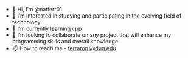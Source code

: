 - 👋 Hi, I’m @natferr01
- 👀 I’m interested in studying and participating in the evolving field of technology
- 🌱 I’m currently learning cpp
- 💞️ I’m looking to collaborate on any project that will enhance my programming skills and overall knowledge 
- 📫 How to reach me - ferraron1@duq.edu

<!---
natferr01/natferr01 is a ✨ special ✨ repository because its `README.md` (this file) appears on your GitHub profile.
You can click the Preview link to take a look at your changes.
--->
